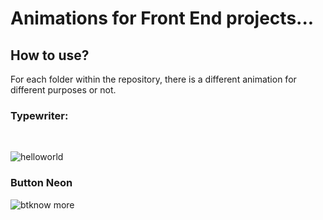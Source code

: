 <h1>Animations for Front End projects...</h1>
<p></p>
<h2>How to use?</h2>
<p>For each folder within the repository, there is a different animation for different purposes or not.</p>
<h3>Typewriter:</h3><br>

![helloworld](https://user-images.githubusercontent.com/87573675/206924380-c0daf5bd-0288-43c0-b177-cb6d7cc2dc8e.gif)

<h3>Button Neon</h3>

![btknow more](https://user-images.githubusercontent.com/87573675/208219755-276e137a-19d0-4f47-8e38-bcb66d7ab700.gif)
